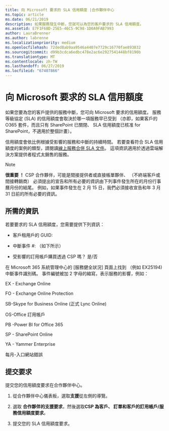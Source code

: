 ```yaml
---
title: 向 Microsoft 要求的 SLA 信用額度 |合作夥伴中心
ms.topic: article
ms.date: 06/21/2019
description: 如果服務發生中斷，您就可以為您的客戶要求的 SLA 信用額度。
ms.assetid: E7F1F68D-25E5-46C5-9C98-1D0A9FAB7993
author: LauraBrenner
ms.author: labrenne
ms.localizationpriority: medium
ms.openlocfilehash: 72ded8ab9aa9546a4407e7729c16770fae893832
ms.sourcegitcommit: d99b3cdca6edbc478e2ac6e2927541448bf8190b
ms.translationtype: MT
ms.contentlocale: zh-TW
ms.lasthandoff: 06/27/2019
ms.locfileid: "67407866"
---
```

# <a name="request-an-sla-credit-from-microsoft"></a>向 Microsoft 要求的 SLA 信用額度 

如果您要為您的客戶提供的服務中斷，您可向 Microsoft 要求的信用額度。 服務等級協定 (SLA) 的信用額度會取決於哪一項服務早已受到 （亦即，如果客戶的 O365 套件，而且只有 SharePoint 已關閉、 SLA 信用額度已核准 for SharePoint，不適用於整個計畫）。

信用額度會依比例根據受影響的服務和中斷的持續時間。 若要查看符合 SLA 信用額度的案例的類型，請閱讀[線上服務合併 SLA 文件](http://www.microsoftvolumelicensing.com/DocumentSearch.aspx?Mode=3&DocumentTypeId=37)。 這項資訊適用於透過雲端解決方案提供者程式太銷售的服務。

>[!Note]
>**很重要 ！** CSP 合作夥伴，可能是間接提供者或直接帳單夥伴、 （不終端客戶或間接轉銷商） 必須提出的宣告和所有必要的資訊由下列事件發生所在的月份行事曆月份的結尾。 例如，如果事件發生在 2 月 15 日，我們必須接收宣告和年 3 月 31 日前的所有必要的資訊。 

## <a name="required-information"></a>所需的資訊


若要要求的 SLA 信用額度，您需要提供下列資訊： 

- 客戶租用戶的 GUID: 

- 中斷事件 #: （如下所示）

- 受影響的訂用帳戶購買透過 CSP 嗎？ 是/否

在 Microsoft 365 系統管理中心的 [服務健全狀況] 頁面上找到 （例如 EX25194) 中斷事件識別碼。 事件編號被加 2 字母的縮寫，表示服務的影響，例如：

EX - Exchange Online

FO - Exchange Online Protection

SB-Skype for Business Online (正式 Lync Online)

OS-Office 訂用帳戶

PB -Power BI for Office 365

SP - SharePoint Online

YA - Yammer Enterprise

每月-入口網站錯誤

## <a name="submit-a-request"></a>提交要求

提交您的信用額度要求在合作夥伴中心。

1. 從合作夥伴中心儀表板，選取**支援**從左側的導覽。

2. 選取 **合作夥伴的支援要求**，然後選取**CSP 為客戶、 訂單和客戶的訂用帳戶/服務信用額度要求**。

3. 提交您的 SLA 信用額度要求。






